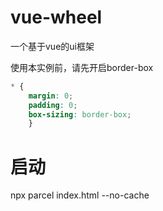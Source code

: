 # vue-wheel
一个基于vue的ui框架

使用本实例前，请先开启border-box
```css
* {
    margin: 0;
    padding: 0;
    box-sizing: border-box;
    }
```

# 启动
npx parcel index.html --no-cache